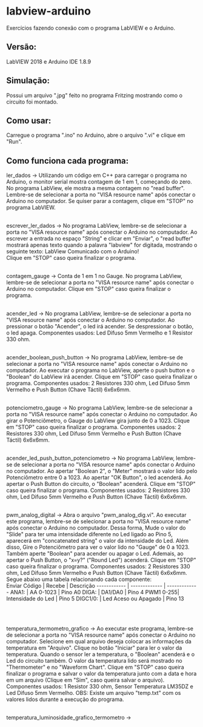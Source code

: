 # labview-arduino
Exercícios fazendo conexão com o programa LabVIEW e o Arduino.


## Versão: <br>
LabVIEW 2018 e Arduino IDE 1.8.9

## Simulação: <br>
Possui um arquivo ".jpg" feito no programa Fritzing mostrando como o circuito foi montado. 

## Como usar: <br>
Carregue o programa ".ino" no Arduino, abre o arquivo ".vi" e clique em "Run".  


## Como funciona cada programa: <br>

ler_dados -> Utilizando um código em C++ para carregar o programa no Arduino, o monitor serial mostra contagem de 1 em 1, começando do zero. No programa LabView, ele mostra a mesma contagem no "read buffer". Lembre-se de selecionar a porta no "VISA resource name" após conectar o Arduino no computador. Se quiser parar a contagem, clique em "STOP" no programa LabVIEW. <br> <br>

escrever_ler_dados -> No programa LabView, lembre-se de selecionar a porta no "VISA resource name" após conectar o Arduino no computador. Ao escrever a entrada no espaço "String" e clicar em "Enviar", o "read buffer" mostrará apenas texto quando a palavra "labview" for digitada, mostrando o seguinte texto: LabView Comunicado com o Arduino! <br>
Clique em "STOP" caso queira finalizar o programa. <br> <br>


contagem_gauge -> Conta de 1 em 1 no Gauge. No programa LabView, lembre-se de selecionar a porta no "VISA resource name" após conectar o Arduino no computador. Clique em "STOP" caso queira finalizar o programa. <br> <br> 

acender_led -> No programa LabView, lembre-se de selecionar a porta no "VISA resource name" após conectar o Arduino no computador. Ao pressionar o botão "Acender", o led irá acender. Se despressionar o botão, o led apaga. Componentes usados: Led Difuso 5mm Vermelho e 1 Resistor 330 ohm.  <br> <br>

acender_boolean_push_button -> No programa LabView, lembre-se de selecionar a porta no "VISA resource name" após conectar o Arduino no computador. Ao executar o programa no LabView, aperte o push button e o "Boolean" do LabView irá acender. Clique em "STOP" caso queira finalizar o programa. Componentes usados: 2 Resistores 330 ohm, Led Difuso 5mm Vermelho e Push Button (Chave Táctil) 6x6x6mm. <br> <br>

potenciometro_gauge -> No programa LabView, lembre-se de selecionar a porta no "VISA resource name" após conectar o Arduino no computador. Ao girar o Potenciômetro, o Gauge do LabView gira junto de 0 a 1023. Clique em "STOP" caso queira finalizar o programa. Componentes usados: 2 Resistores 330 ohm, Led Difuso 5mm Vermelho e Push Button (Chave Táctil) 6x6x6mm. <br> <br>

acender_led_push_button_potenciometro -> No programa LabView, lembre-se de selecionar a porta no "VISA resource name" após conectar o Arduino no computador. Ao apertar "Boolean 2", o "Meter" mostrará o valor lido pelo Potenciômetro entre 0 a 1023. Ao apertar "OK Button", o led acenderá. Ao apertar o Push Button do circuito, o "Boolean" acenderá. Clique em "STOP" caso queira finalizar o programa. Componentes usados: 2 Resistores 330 ohm, Led Difuso 5mm Vermelho e Push Button (Chave Táctil) 6x6x6mm.  <br> <br>

pwm_analog_digital -> Abra o arquivo "pwm_analog_dig.vi". Ao executar este programa, lembre-se de selecionar a porta no "VISA resource name" após conectar o Arduino no computador. Dessa forma, Mude o valor do "Slide" para ter uma intensidade diferente no Led ligado ao Pino 5, aparecerá em "concatenated string" o valor da intensidade do Led. Além disso, Gire o Potenciômetro para ver o valor lido no "Gauge" de 0 a 1023. Também aperte "Boolean" para acender ou apagar o Led. Ademais, ao apertar o Push Button, o  "x=y?" ("Round Led") acenderá. Clique em "STOP" caso queira finalizar o programa. Componentes usados: 2 Resistores 330 ohm, Led Difuso 5mm Vermelho e Push Button (Chave Táctil) 6x6x6mm. Segue abaixo uma tabela relacionando cada componente: <br>
Enviar Código | Recebe | Descrição
------------ | ------------- | -------------
ANA1: | AA 0-1023 | Pino A0
DIGA: | DA1/DA0 | Pino 4
PWM1 0-255| Intensidade do Led | Pino 5
DIGC1/0: | Led Aceso ou Apagado | Pino 13

<br> <br>

temperatura_termometro_grafico -> Ao executar este programa, lembre-se de selecionar a porta no "VISA resource name" após conectar o Arduino no computador. Selecione em qual arquivo deseja colocar as informações da temperatura em "Arquivo". Clique no botão "Iniciar" para ler o valor da temperatura. Quando o sensor ler a temperatura, o "Boolean" acenderá e o Led do circuito também. O valor da temperatura lido será mostrado no "Thermometer" e no "Waveform Chart". Clique em "STOP" caso queira finalizar o programa e salvar o valor da temperatura junto com a data e hora em um arquivo (Clique em "Sim", caso queira salvar o arquivo). Componentes usados: 1 Resistor 330 ohm, Sensor Temperatura LM35DZ e Led Difuso 5mm Vermelho. 
OBS: Existe um arquivo "temp.txt" com os valores lidos durante a execução do programa. <br> <br>


temperatura_luminosidade_grafico_termometro -> <br> <br>
